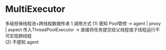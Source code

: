 # MultiExecutor
多级担保线程池+跨线程数据传递
1.调用方式
    (1) 感知
        Pool管控 -> agent | proxy | aspect
        传入ThreadPoolExecutor
            -> 直接将任务提交给父线程或子线程运行不可实现跨线程   
    (2) 不感知
        agent